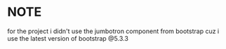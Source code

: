 # NOTE 
for the project i didn't use the jumbotron component from bootstrap cuz i use the latest version of bootstrap  @5.3.3

